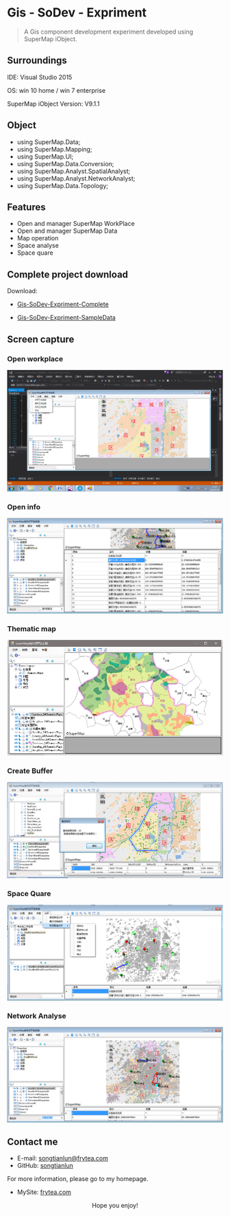 # Gis - SoDev - Expriment

> A Gis component development experiment developed using SuperMap iObject.

## Surroundings

IDE: Visual Studio 2015

OS: win 10 home / win 7 enterprise

SuperMap iObject Version: V9.1.1 

## Object
 - using SuperMap.Data;
 - using SuperMap.Mapping;
 - using SuperMap.UI;
 - using SuperMap.Data.Conversion;
 - using SuperMap.Analyst.SpatialAnalyst;
 - using SuperMap.Analyst.NetworkAnalyst;
 - using SuperMap.Data.Topology;

## Features
- Open and manager SuperMap WorkPlace
- Open and manager SuperMap Data
- Map operation
- Space analyse
- Space quare 

## Complete project download

 Download:

 - [Gis-SoDev-Expriment-Complete](https://share.frytea.com/f.php?k=a0def)

 - [Gis-SoDev-Expriment-SampleData](https://share.frytea.com/f.php?k=58c19)

  ## Screen capture

  ### Open workplace

  ![](https://raw.githubusercontent.com/songtianlun/Image-Hosting/image/20190510205300.png)

  ### Open info

  ![](https://raw.githubusercontent.com/songtianlun/Image-Hosting/image/20190510205325.png)

  ### Thematic map 

  ![](https://raw.githubusercontent.com/songtianlun/Image-Hosting/image/20190510205426.png)

  ### Create Buffer
  
  ![](https://raw.githubusercontent.com/songtianlun/Image-Hosting/image/20190510210636.png)

  ### Space Quare

  ![](https://raw.githubusercontent.com/songtianlun/Image-Hosting/image/20190510210711.png)

  ### Network Analyse

  ![](https://raw.githubusercontent.com/songtianlun/Image-Hosting/image/20190510205702.png)

## Contact me

- E-mail: songtianlun@frytea.com
- GitHub: [songtianlun](https://github.com/songtianlun)

For more information, please go to my homepage.

- MySite: [frytea.com](https://frytea.com)

<center>Hope you enjoy!</center>
